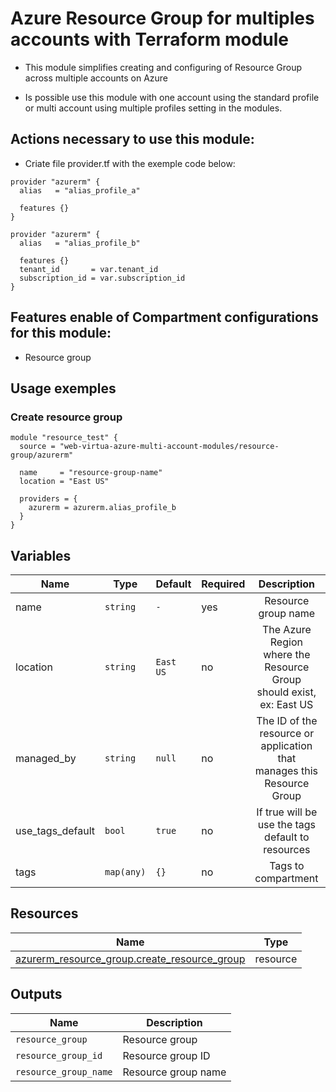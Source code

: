 # Azure Resource Group for multiples accounts with Terraform module
* This module simplifies creating and configuring of Resource Group across multiple accounts on Azure

* Is possible use this module with one account using the standard profile or multi account using multiple profiles setting in the modules.

## Actions necessary to use this module:

* Criate file provider.tf with the exemple code below:
```hcl
provider "azurerm" {
  alias   = "alias_profile_a"

  features {}
}

provider "azurerm" {
  alias   = "alias_profile_b"

  features {}
  tenant_id       = var.tenant_id
  subscription_id = var.subscription_id
}
```


## Features enable of Compartment configurations for this module:

- Resource group

## Usage exemples


### Create resource group

```hcl
module "resource_test" {
  source = "web-virtua-azure-multi-account-modules/resource-group/azurerm"

  name     = "resource-group-name"
  location = "East US"

  providers = {
    azurerm = azurerm.alias_profile_b
  }
}
```

## Variables

| Name | Type | Default | Required | Description | Options |
|------|-------------|------|---------|:--------:|:--------|
| name | `string` | `-` | yes | Resource group name | `-` |
| location | `string` | `East US` | no | The Azure Region where the Resource Group should exist, ex: East US | `-` |
| managed_by | `string` | `null` | no | The ID of the resource or application that manages this Resource Group | `-` |
| use_tags_default | `bool` | `true` | no | If true will be use the tags default to resources | `*`false <br> `*`true |
| tags | `map(any)` | `{}` | no | Tags to compartment | `-` |


## Resources

| Name | Type |
|------|------|
| [azurerm_resource_group.create_resource_group](https://registry.terraform.io/providers/hashicorp/azurerm/latest/docs/resources/resource_group) | resource |

## Outputs

| Name | Description |
|------|-------------|
| `resource_group` | Resource group |
| `resource_group_id` | Resource group ID |
| `resource_group_name` | Resource group name |
